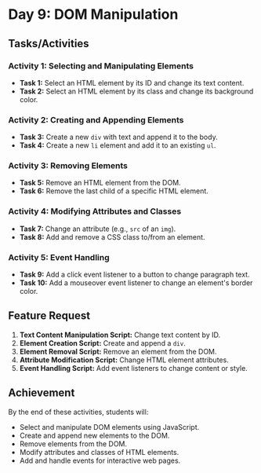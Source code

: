 # Day 9: DOM Manipulation

## Tasks/Activities

### Activity 1: Selecting and Manipulating Elements
- **Task 1:** Select an HTML element by its ID and change its text content.
- **Task 2:** Select an HTML element by its class and change its background color.

### Activity 2: Creating and Appending Elements
- **Task 3:** Create a new `div` with text and append it to the body.
- **Task 4:** Create a new `li` element and add it to an existing `ul`.

### Activity 3: Removing Elements
- **Task 5:** Remove an HTML element from the DOM.
- **Task 6:** Remove the last child of a specific HTML element.

### Activity 4: Modifying Attributes and Classes
- **Task 7:** Change an attribute (e.g., `src` of an `img`).
- **Task 8:** Add and remove a CSS class to/from an element.

### Activity 5: Event Handling
- **Task 9:** Add a click event listener to a button to change paragraph text.
- **Task 10:** Add a mouseover event listener to change an element's border color.

## Feature Request
1. **Text Content Manipulation Script:** Change text content by ID.
2. **Element Creation Script:** Create and append a `div`.
3. **Element Removal Script:** Remove an element from the DOM.
4. **Attribute Modification Script:** Change HTML element attributes.
5. **Event Handling Script:** Add event listeners to change content or style.

## Achievement
By the end of these activities, students will:
- Select and manipulate DOM elements using JavaScript.
- Create and append new elements to the DOM.
- Remove elements from the DOM.
- Modify attributes and classes of HTML elements.
- Add and handle events for interactive web pages.
